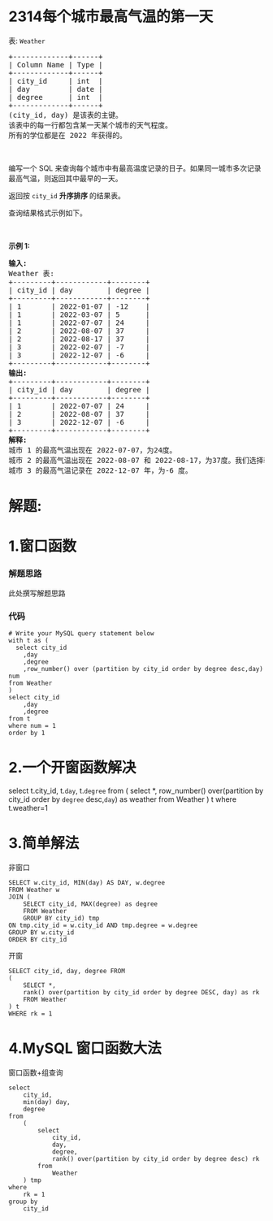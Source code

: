 # 2314每个城市最高气温的第一天
<p>表: <code>Weather</code></p>

<pre>
+-------------+------+
| Column Name | Type |
+-------------+------+
| city_id     | int  |
| day         | date |
| degree      | int  |
+-------------+------+
(city_id, day) 是该表的主键。
该表中的每一行都包含某一天某个城市的天气程度。
所有的学位都是在 2022 年获得的。
</pre>

<p>&nbsp;</p>

<p>编写一个 SQL 来查询每个城市中有最高温度记录的日子。如果同一城市多次记录最高气温，则返回其中最早的一天。</p>

<p>返回按 <code>city_id</code> <strong>升序排序&nbsp;</strong>的结果表。</p>

<p>查询结果格式示例如下。</p>

<p>&nbsp;</p>

<p><strong class="example">示例 1:</strong></p>

<pre>
<strong>输入:</strong> 
Weather 表:
+---------+------------+--------+
| city_id | day        | degree |
+---------+------------+--------+
| 1       | 2022-01-07 | -12    |
| 1       | 2022-03-07 | 5      |
| 1       | 2022-07-07 | 24     |
| 2       | 2022-08-07 | 37     |
| 2       | 2022-08-17 | 37     |
| 3       | 2022-02-07 | -7     |
| 3       | 2022-12-07 | -6     |
+---------+------------+--------+
<strong>输出:</strong> 
+---------+------------+--------+
| city_id | day        | degree |
+---------+------------+--------+
| 1       | 2022-07-07 | 24     |
| 2       | 2022-08-07 | 37     |
| 3       | 2022-12-07 | -6     |
+---------+------------+--------+
<strong>解释:</strong> 
城市 1 的最高气温出现在 2022-07-07，为24度。
城市 2 的最高气温出现在 2022-08-07 和 2022-08-17，为37度。我们选择较早的日期 (2022-08-07)。
城市 3 的最高气温记录在 2022-12-07 年，为-6 度。
</pre>
































# 解题:
# 1.窗口函数
### 解题思路
此处撰写解题思路

### 代码

```mysql
# Write your MySQL query statement below
with t as (
  select city_id 
    ,day      
    ,degree 
    ,row_number() over (partition by city_id order by degree desc,day) num 
from Weather  
)
select city_id 
    ,day      
    ,degree 
from t
where num = 1
order by 1
```
# 2.一个开窗函数解决
select 
	t.city_id,
	t.`day`,
	t.`degree`
from 
(
select
	*,
	row_number() over(partition by city_id order by `degree` desc,`day`) as weather
from Weather
) t 
where t.weather=1
# 3.简单解法
非窗口
```
SELECT w.city_id, MIN(day) AS DAY, w.degree
FROM Weather w
JOIN (
    SELECT city_id, MAX(degree) as degree
    FROM Weather
    GROUP BY city_id) tmp
ON tmp.city_id = w.city_id AND tmp.degree = w.degree
GROUP BY w.city_id
ORDER BY city_id
```

开窗
```
SELECT city_id, day, degree FROM
(
    SELECT *,
    rank() over(partition by city_id order by degree DESC, day) as rk
    FROM Weather
) t
WHERE rk = 1
```
# 4.MySQL 窗口函数大法
窗口函数+组查询
````
select 
    city_id,
    min(day) day,
    degree
from
    (
        select 
            city_id, 
            day, 
            degree, 
            rank() over(partition by city_id order by degree desc) rk
        from
            Weather
    ) tmp
where
    rk = 1
group by 
    city_id
````
